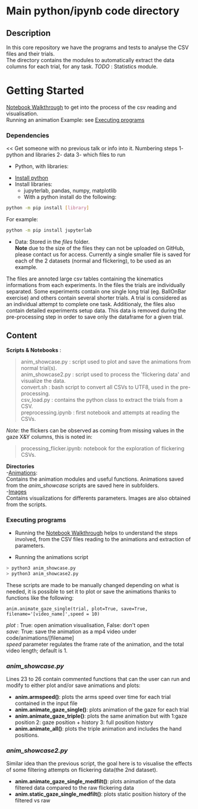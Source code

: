 # Main python/ipynb code directory

## Description

In this core repository we have the programs and tests to analyse the CSV files and their trials.  
The directory contains the modules to automatically extract the data columns for each trial, for any task.
*TODO* : Statistics module. 

# Getting Started

[Notebook Walkthrough](https://github.com/toelt-llc/gaze-kuleuven/blob/main/code/nb_walkthrough.ipynb) to get into the process of the csv reading and visualisation.  
Running an animation Example: see [Executing programs](https://github.com/toelt-llc/RESEARCH-gaze-kuleuven/tree/main/code#executing-programs)

### Dependencies

<< Get someone with no previous talk or info into it. Numbering steps
1- python and libraries
2- data
3- which files to run 

* Python, with libraries:
- [Install python](https://www.python.org/downloads/)
- Install libraries: 
    - jupyterlab, pandas, numpy, matplotlib
    - With a python install do the following:  
```bash
python -m pip install [library]
```
For example:
```bash
python -m pip install jupyterlab
```

* Data: 
Stored in the *files* folder.  
**Note** due to the size of the files they can not be uploaded on GitHub, please contact us for access. 
Currently a single smaller file is saved for each of the 2 datasets (normal and flickering), to be used as an example.  


The files are annoted large csv tables containing the kinematics informations from each experiments.  In the files the trials are individually separated.  Some experiments contain one single long trial (eg. BallOnBar exercise) and others contain several shorter trials.  A trial is considered as an individual attempt to complete one task.  Additionaly, the files also contain detailed experiments setup data. This data is removed during the pre-processing step in order to save only the dataframe for a given trial.  

## Content


**Scripts & Notebooks** :   
>anim_showcase.py : script used to plot and save the animations from normal trial(s).  
>anim_showcase2.py : script used to process the 'flickering data' and visualize the data.  
>convert.sh : bash script to convert all CSVs to UTF8, used in the pre-processing.  
>csv_load.py : contains the python class to extract the trials from a CSV.   
>preprocessing.ipynb : first notebook and attempts at reading the CSVs.  

*Note*: the flickers can be observed as coming from missing values in the gaze X&Y columns, this is noted in:  
>processing_flicker.ipynb: notebook for the exploration of flickering CSVs.  

**Directories**  
-[Animations](https://github.com/toelt-llc/gaze-kuleuven/tree/main/code/animations):  
Contains the animation modules and useful functions. Animations saved from the *anim_showcase* scripts are saved here in subfolders.  
-[Images](https://github.com/toelt-llc/gaze-kuleuven/tree/main/code/images)  
Contains visualizations for differents parameters. Images are also obtained from the scripts.  


### Executing programs

* Running the [Notebook Walkthrough](https://github.com/toelt-llc/gaze-kuleuven/blob/main/code/nb_walkthrough.ipynb) helps to understand the steps involved, from the CSV files reading to the animations and extraction of parameters.   

* Running the animations script
```python
> python3 anim_showcase.py
> python3 anim_showcase2.py
```

These scripts are made to be manually changed depending on what is needed, it is possible to set it to plot or save the animations thanks to functions like the following:   
``` 
anim.animate_gaze_single(trial, plot=True, save=True, filename='[video_name]',speed = 10)
```
*plot* : True: open animation visualisation, False: don't open  
*save*: True: save the animation as a mp4 video under code/animations/[filename]   
*speed* parameter regulates the frame rate of the animation, and the total video length; default is 1.  

### *anim_showcase.py*
Lines 23 to 26 contain commented functions that can the user can run and modify to either plot and/or save animations and plots: 
- **anim.armspeed()**: plots the arms speed over time for each trial contained in the input file
- **anim.animate_gaze_single()**: plots animation of the gaze for each trial
- **anim.animate_gaze_triple()**: plots the same animation but with 1:gaze position 2: gaze position + history 3: full position history
- **anim.animate_all()**: plots the triple animation and includes the hand positions.

### *anim_showcase2.py*
Similar idea than the previous script, the goal here is to visualise the effects of some filtering attempts on flickering data(the 2nd dataset).  
- **anim.animate_gaze_single_medfilt()**: plots animation of the data filtered data compared to the raw flickering data
- **anim.static_gaze_single_medfilt()**: plots static position history of the filtered vs raw
